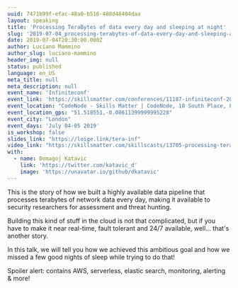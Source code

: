 ```yaml
---
uuid: 7471b99f-efac-48a0-b516-488d48404daa
layout: speaking
title: 'Processing TeraBytes of data every day and sleeping at night'
slug: '2019-07-04_processing-terabytes-of-data-every-day-and-sleeping-at-night-infiniteconf'
date: 2019-07-04T20:30:00.000Z
author: Luciano Mammino
author_slug: luciano-mammino
header_img: null
status: published
language: en_US
meta_title: null
meta_description: null
event_name: 'Infiniteconf'
event_link: 'https://skillsmatter.com/conferences/11187-infiniteconf-2019-the-conference-on-big-data-and-ai'
event_location: "CodeNode - Skills Matter | CodeNode, 10 South Place, London, EC2M 7EB, GB"
event_location_gps: "51.518551,-0.08611399999995228"
event_city: "London"
event_days: 'July 04-05 2019'
is_workshop: false
slides_link: "https://loige.link/tera-inf"
video_link: "https://skillsmatter.com/skillscasts/13705-processing-terabytes-of-data-every-day-and-sleeping-at-night"
with:
  - name: Domagoj Katavic
    link: 'https://twitter.com/katavic_d'
    image: 'https://unavatar.io/github/dkatavic'
---
```


This is the story of how we built a highly available data pipeline that processes terabytes of network data every day, making it available to security researchers for assessment and threat hunting.

Building this kind of stuff in the cloud is not that complicated, but if you have to make it near real-time, fault tolerant and 24/7 available, well... that's another story.

In this talk, we will tell you how we achieved this ambitious goal and how we missed a few good nights of sleep while trying to do that!

Spoiler alert: contains AWS, serverless, elastic search, monitoring, alerting & more!
